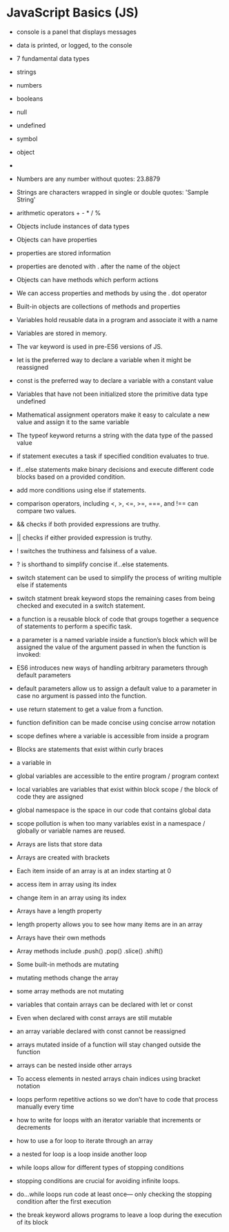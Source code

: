 # JavaScript Basics (JS)

- console is a panel that displays messages
- data is printed, or logged, to the console

- 7 fundamental data types
- strings
- numbers
- booleans
- null
- undefined
- symbol
- object
- 
- Numbers are any number without quotes: 23.8879
- Strings are characters wrapped in single or double quotes: 'Sample String'
- arithmetic operators + -  *  / %
- Objects include instances of data types 
- Objects can have properties
- properties are stored information 
- properties are denoted with . after the name of the object
- Objects can have methods which perform actions
- We can access properties and methods by using the . dot operator
- Built-in objects are collections of methods and properties


- Variables hold reusable data in a program and associate it with a name
- Variables are stored in memory.
- The var keyword is used in pre-ES6 versions of JS.
- let is the preferred way to declare a variable when it might be reassigned
- const is the preferred way to declare a variable with a constant value
- Variables that have not been initialized store the primitive data type undefined
- Mathematical assignment operators make it easy to calculate a new value and assign it to the same variable
- The typeof keyword returns a string with the data type of the passed value

- if statement executes a task if specified condition evaluates to true.
- if...else statements make binary decisions and execute different code blocks based on a provided condition.
- add more conditions using else if statements.
- comparison operators, including <, >, <=, >=, ===, and !== can compare two values.
- && checks if both provided expressions are truthy.
- || checks if either provided expression is truthy.
-  ! switches the truthiness and falsiness of a value.
- ? is shorthand to simplify concise if...else statements.
- switch statement can be used to simplify the process of writing multiple else if statements
-  switch statment break keyword stops the remaining cases from being checked and executed in a switch statement.

- a function is a reusable block of code that groups together a sequence of statements to perform a specific task.
 
- a parameter is a named variable inside a function’s block which will be assigned the value of the argument passed in when the function is invoked:

- ES6 introduces new ways of handling arbitrary parameters through default parameters 

- default parameters allow us to assign a default value to a parameter in case no argument is passed into the function.

- use return statement to get a value from a function.

- function definition can be made concise using concise arrow notation

- scope defines where a variable is accessible from inside a program
- Blocks are statements that exist within curly braces
- a variable in 
- global variables are accessible to the entire program / program context
- local variables are variables that exist within block scope / the block of code they are assigned
- global namespace is the space in our code that contains global data
- scope pollution is when too many variables exist in a namespace / globally or variable names are reused.

- Arrays are lists that store data
- Arrays are created with brackets
- Each item inside of an array is at an index starting at 0
- access item in array using its index
- change item in an array using its index
- Arrays have a length property
- length property allows you to see how many items are in an array
- Arrays have their own methods
- Array methods include .push() .pop() .slice() .shift() 
- Some built-in methods are mutating
- mutating methods change the array
- some array methods are not mutating
- variables that contain arrays can be declared with let or const
- Even when declared with const arrays are still mutable
- an array variable declared with const cannot be reassigned
- arrays mutated inside of a function will stay changed outside the function
- arrays can be nested inside other arrays
- To access elements in nested arrays chain indices using bracket notation

- loops perform repetitive actions so we don’t have to code that process manually every time
- how to write for loops with an iterator variable that increments or decrements
- how to use a for loop to iterate through an array
- a nested for loop is a loop inside another loop
- while loops allow for different types of stopping conditions
- stopping conditions are crucial for avoiding infinite loops.
- do...while loops run code at least once— only checking the stopping condition after the first execution
- the break keyword allows programs to leave a loop during the execution of its block


